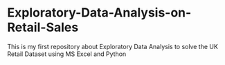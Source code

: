 # Exploratory-Data-Analysis-on-Retail-Sales
This is my first repository about Exploratory Data Analysis to solve the UK Retail Dataset using MS Excel and Python
